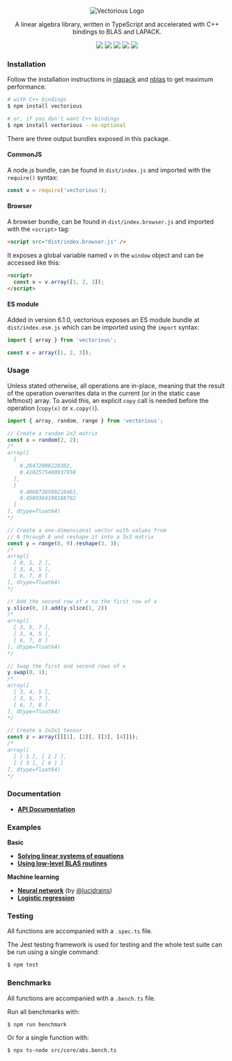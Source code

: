 <p align="center">
  <img src="https://github.com/mateogianolio/vectorious/raw/master/logo.gif" alt="Vectorious Logo" />
</p>

<p align="center">
  A linear algebra library, written in TypeScript and accelerated with C++ bindings to BLAS and LAPACK.
</p>

<p align="center">
  <img src="https://img.shields.io/npm/v/vectorious.svg" /> <img src="https://img.shields.io/npm/dm/vectorious" /> <img src="https://img.shields.io/github/actions/workflow/status/mateogianolio/vectorious/release.yml?branch=master" /> <img src="https://img.shields.io/codeclimate/maintainability/mateogianolio/vectorious" /> <img src="https://img.shields.io/codeclimate/coverage/mateogianolio/vectorious" />
</p>

### Installation

Follow the installation instructions in [nlapack](https://github.com/nperf/nlapack) and [nblas](https://github.com/nperf/nblas) to get maximum performance.

```bash
# with C++ bindings
$ npm install vectorious

# or, if you don't want C++ bindings
$ npm install vectorious --no-optional
```

There are three output bundles exposed in this package.

#### CommonJS

A node.js bundle, can be found in `dist/index.js` and imported with the `require()` syntax:

```typescript
const v = require('vectorious');
```

#### Browser

A browser bundle, can be found in `dist/index.browser.js` and imported with the `<script>` tag:

```html
<script src="dist/index.browser.js" />
```

It exposes a global variable named `v` in the `window` object and can be accessed like this:

```html
<script>
  const x = v.array([1, 2, 3]);
</script>
```

#### ES module

Added in version 6.1.0, vectorious exposes an ES module bundle at `dist/index.esm.js` which can be imported using the `import` syntax:

```typescript
import { array } from 'vectorious';

const x = array([1, 2, 3]);
```

### Usage

Unless stated otherwise, all operations are in-place, meaning that the result of the operation overwrites data in the current (or in the static case leftmost) array. To avoid this, an explicit `copy` call is needed before the operation (`copy(x)` or `x.copy()`).

```javascript
import { array, random, range } from 'vectorious';

// Create a random 2x2 matrix
const x = random(2, 2);
/*
array([
  [
    0.26472008228302,
    0.4102575480937958
  ],
  [
    0.4068726599216461,
    0.4589384198188782
  ]
], dtype=float64)
*/

// Create a one-dimensional vector with values from
// 0 through 8 and reshape it into a 3x3 matrix
const y = range(0, 9).reshape(3, 3);
/*
array([
  [ 0, 1, 2 ],
  [ 3, 4, 5 ],
  [ 6, 7, 8 ]
], dtype=float64)
*/

// Add the second row of x to the first row of x
y.slice(0, 1).add(y.slice(1, 2))
/*
array([
  [ 3, 5, 7 ],
  [ 3, 4, 5 ],
  [ 6, 7, 8 ]
], dtype=float64)
*/

// Swap the first and second rows of x
y.swap(0, 1);
/*
array([
  [ 3, 4, 5 ],
  [ 3, 5, 7 ],
  [ 6, 7, 8 ]
], dtype=float64)
*/

// Create a 2x2x1 tensor
const z = array([[[1], [2]], [[3], [4]]]);
/*
array([
  [ [ 1 ], [ 2 ] ],
  [ [ 3 ], [ 4 ] ]
], dtype=float64)
*/
```

### Documentation

* [**API Documentation**](https://docs.vectorious.org/vectorious/6.1.0/)

### Examples

**Basic**
* [**Solving linear systems of equations**](https://github.com/mateogianolio/vectorious/tree/master/examples/solve.ts)
* [**Using low-level BLAS routines**](https://github.com/mateogianolio/vectorious/tree/master/examples/blas.ts)

**Machine learning**
* [**Neural network**](https://github.com/mateogianolio/vectorious/tree/master/examples/neural-network.ts) (by [@lucidrains](https://github.com/lucidrains))
* [**Logistic regression**](https://github.com/mateogianolio/vectorious/tree/master/examples/logistic-regression.ts)

### Testing

All functions are accompanied with a `.spec.ts` file.

The Jest testing framework is used for testing and the whole test suite can be run using a single command:

```sh
$ npm test
```

### Benchmarks

All functions are accompanied with a `.bench.ts` file.

Run all benchmarks with:

```bash
$ npm run benchmark
```

Or for a single function with:

```
$ npx ts-node src/core/abs.bench.ts
```

